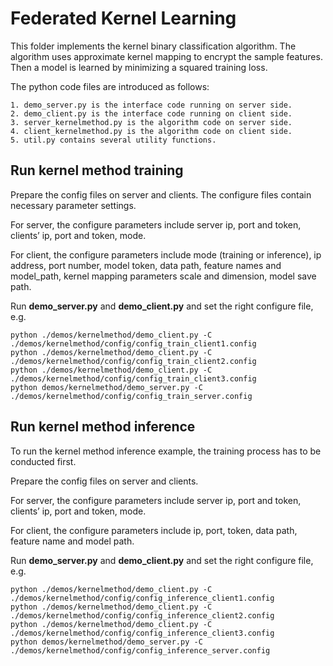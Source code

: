 # Federated Kernel Learning
This folder implements the kernel binary classification algorithm. The algorithm uses approximate kernel mapping to encrypt
the sample features. Then a model is learned by minimizing a squared training loss.

The python code files are introduced as follows:
```
1. demo_server.py is the interface code running on server side.
2. demo_client.py is the interface code running on client side.
3. server_kernelmethod.py is the algorithm code on server side.
4. client_kernelmethod.py is the algorithm code on client side.
5. util.py contains several utility functions.
```

## Run kernel method training
Prepare the config files on server and clients. The configure files contain necessary parameter settings.

For server, the configure parameters include server ip, port and token, clients’ ip, port and token, mode.

For client, the configure parameters include mode (training or inference), ip address, port number,
model token, data path, feature names and model_path, kernel mapping parameters scale and dimension, model save path.

Run **demo_server.py** and **demo_client.py** and set the right configure file, e.g.
```
python ./demos/kernelmethod/demo_client.py -C ./demos/kernelmethod/config/config_train_client1.config
python ./demos/kernelmethod/demo_client.py -C ./demos/kernelmethod/config/config_train_client2.config
python ./demos/kernelmethod/demo_client.py -C ./demos/kernelmethod/config/config_train_client3.config
python demos/kernelmethod/demo_server.py -C ./demos/kernelmethod/config/config_train_server.config
```

## Run kernel method inference
To run the kernel method inference example, the training process has to be conducted first.

Prepare the config files on server and clients.

For server, the configure parameters include server ip, port and token, clients’ ip, port and token, mode.

For client, the configure parameters include ip, port, token, data path, feature name and model path.

Run **demo_server.py** and **demo_client.py** and set the right configure file, e.g.
```
python ./demos/kernelmethod/demo_client.py -C ./demos/kernelmethod/config/config_inference_client1.config
python ./demos/kernelmethod/demo_client.py -C ./demos/kernelmethod/config/config_inference_client2.config
python ./demos/kernelmethod/demo_client.py -C ./demos/kernelmethod/config/config_inference_client3.config
python demos/kernelmethod/demo_server.py -C ./demos/kernelmethod/config/config_inference_server.config
```
